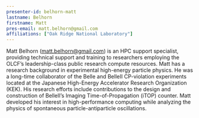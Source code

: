 ```yaml
---
presenter-id: belhorn-matt
lastname: Belhorn
firstname: Matt
pres-email: matt.belhorn@gmail.com
affiliations: ["Oak Ridge National Laboratory"]
---
```

Matt Belhorn (<matt.belhorn@gmail.com>) is an HPC support specialist,
providing technical support and training to researchers employing the
OLCF’s leadership-class public research compute resources. Matt has a
research background in experimental high-energy particle physics. He
was a long-time collaborator of the Belle and BelleII CP-violation
experiments located at the Japanese High-Energy Accelerator Research
Organization (KEK). His research efforts include contributions to the
design and construction of BelleII’s Imaging Time-of-Propagation
(iTOP) counter. Matt developed his interest in high-performance
computing while analyzing the physics of spontaneous
particle-antiparticle oscillations.
